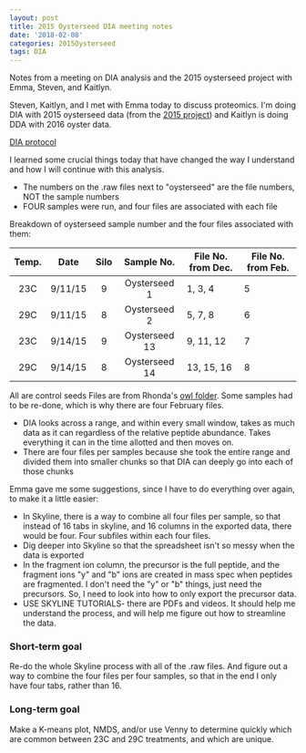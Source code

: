 ```yaml
---
layout: post
title: 2015 Oysterseed DIA meeting notes
date: '2018-02-08'
categories: 2015Oysterseed
tags: DIA
---
```


Notes from a meeting on DIA analysis and the 2015 oysterseed project with Emma, Steven, and Kaitlyn. 


Steven, Kaitlyn, and I met with Emma today to discuss proteomics. I'm doing DIA with 2015 oysterseed data (from the [2015 project](https://github.com/RobertsLab/project-pacific.oyster-larvae/wiki/2015-Oyster-Seed-experiment-23C-vs.-29C)) and Kaitlyn is doing DDA with 2016 oyster data.

[DIA protocol](https://github.com/RobertsLab/resources/blob/master/protocols/DIA-data-Analyses.md)

I learned some crucial things today that have changed the way I understand and how I will continue with this analysis.
- The numbers on the .raw files next to "oysterseed" are the file numbers, NOT the sample numbers
- FOUR samples were run, and four files are associated with each file

Breakdown of oysterseed sample number and the four files associated with them:

| Temp.   |  Date   |   Silo  |     Sample No.    |   File No. from Dec.   |   File No. from Feb. |
|  :---:  |  :---:  |  :---:  |       :---:       | ---------------------- | -------------------- |
| 23C     | 9/11/15 | 9       | Oysterseed 1      | 1, 3, 4                | 5                    |
| 29C     | 9/11/15 | 8       | Oysterseed 2      | 5, 7, 8                | 6                    |
| 23C     | 9/14/15 | 9       | Oysterseed 13     | 9, 11, 12              | 7                    |
| 29C     | 9/14/15 | 8       | Oysterseed 14     | 13, 15, 16             | 8                    |

All are control seeds
Files are from Rhonda's [owl folder](http://owl.fish.washington.edu/phainopepla/C_gigas/2015-12-30/).
Some samples had to be re-done, which is why there are four February files.

 - DIA looks across a range, and within every small window, takes as much data as it can regardless of the relative peptide abundance. Takes everything it can in the time allotted and then moves on. 
  - There are four files per samples because she took the entire range and divided them into smaller chunks so that DIA can deeply go into each of those chunks
  
Emma gave me some suggestions, since I have to do everything over again, to make it a little easier:
- In Skyline, there is a way to combine all four files per sample, so that instead of 16 tabs in skyline, and 16 columns in the exported data, there would be four. Four subfiles within each four files.
- Dig deeper into Skyline so that the spreadsheet isn't so messy when the data is exported
- In the fragment ion column, the precursor is the full peptide, and the fragment ions "y" and "b" ions are created in mass spec when peptides are fragmented. I don't need the "y" or "b" things, just need the precursors. So, I need to look into how to only export the precursor data.
- USE SKYLINE TUTORIALS- there are PDFs and videos. It should help me understand the process, and will help me figure out how to streamline the data. 


### Short-term goal
Re-do the whole Skyline process with all of the .raw files. And figure out a way to combine the four files per four samples, so that in the end I only have four tabs, rather than 16.

### Long-term goal
Make a K-means plot, NMDS, and/or use Venny to determine quickly which are common between 23C and 29C treatments, and which are unique.
